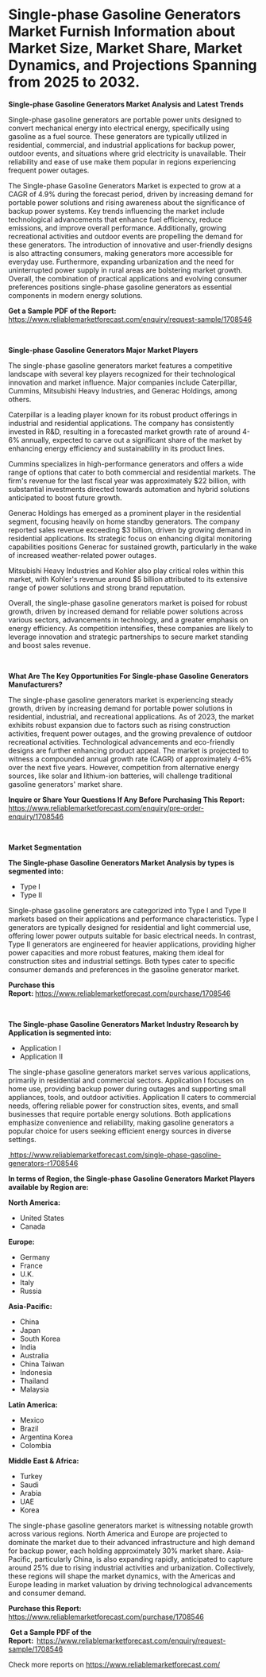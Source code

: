 <p><h1>Single-phase Gasoline Generators Market Furnish Information about Market Size, Market Share, Market Dynamics, and Projections Spanning from 2025 to 2032.</h1></p><p><strong>Single-phase Gasoline Generators Market Analysis and Latest Trends</strong></p>
<p><p>Single-phase gasoline generators are portable power units designed to convert mechanical energy into electrical energy, specifically using gasoline as a fuel source. These generators are typically utilized in residential, commercial, and industrial applications for backup power, outdoor events, and situations where grid electricity is unavailable. Their reliability and ease of use make them popular in regions experiencing frequent power outages.</p><p>The Single-phase Gasoline Generators Market is expected to grow at a CAGR of 4.9% during the forecast period, driven by increasing demand for portable power solutions and rising awareness about the significance of backup power systems. Key trends influencing the market include technological advancements that enhance fuel efficiency, reduce emissions, and improve overall performance. Additionally, growing recreational activities and outdoor events are propelling the demand for these generators. The introduction of innovative and user-friendly designs is also attracting consumers, making generators more accessible for everyday use. Furthermore, expanding urbanization and the need for uninterrupted power supply in rural areas are bolstering market growth. Overall, the combination of practical applications and evolving consumer preferences positions single-phase gasoline generators as essential components in modern energy solutions.</p></p>
<p><strong>Get a Sample PDF of the Report:&nbsp;</strong> <a href="https://www.reliablemarketforecast.com/enquiry/request-sample/1708546?utm_campaign=3078&utm_medium=2&utm_source=Github&utm_content=ia&utm_term=27032025&utm_id=single-phase-gasoline-generators">https://www.reliablemarketforecast.com/enquiry/request-sample/1708546</a></p>
<p>&nbsp;</p>
<p><strong>Single-phase Gasoline Generators Major Market Players</strong></p>
<p><p>The single-phase gasoline generators market features a competitive landscape with several key players recognized for their technological innovation and market influence. Major companies include Caterpillar, Cummins, Mitsubishi Heavy Industries, and Generac Holdings, among others. </p><p>Caterpillar is a leading player known for its robust product offerings in industrial and residential applications. The company has consistently invested in R&D, resulting in a forecasted market growth rate of around 4-6% annually, expected to carve out a significant share of the market by enhancing energy efficiency and sustainability in its product lines.</p><p>Cummins specializes in high-performance generators and offers a wide range of options that cater to both commercial and residential markets. The firm's revenue for the last fiscal year was approximately $22 billion, with substantial investments directed towards automation and hybrid solutions anticipated to boost future growth.</p><p>Generac Holdings has emerged as a prominent player in the residential segment, focusing heavily on home standby generators. The company reported sales revenue exceeding $3 billion, driven by growing demand in residential applications. Its strategic focus on enhancing digital monitoring capabilities positions Generac for sustained growth, particularly in the wake of increased weather-related power outages.</p><p>Mitsubishi Heavy Industries and Kohler also play critical roles within this market, with Kohler's revenue around $5 billion attributed to its extensive range of power solutions and strong brand reputation.</p><p>Overall, the single-phase gasoline generators market is poised for robust growth, driven by increased demand for reliable power solutions across various sectors, advancements in technology, and a greater emphasis on energy efficiency. As competition intensifies, these companies are likely to leverage innovation and strategic partnerships to secure market standing and boost sales revenue.</p></p>
<p>&nbsp;</p>
<p><strong>What Are The Key Opportunities For Single-phase Gasoline Generators Manufacturers?</strong></p>
<p><p>The single-phase gasoline generators market is experiencing steady growth, driven by increasing demand for portable power solutions in residential, industrial, and recreational applications. As of 2023, the market exhibits robust expansion due to factors such as rising construction activities, frequent power outages, and the growing prevalence of outdoor recreational activities. Technological advancements and eco-friendly designs are further enhancing product appeal. The market is projected to witness a compounded annual growth rate (CAGR) of approximately 4-6% over the next five years. However, competition from alternative energy sources, like solar and lithium-ion batteries, will challenge traditional gasoline generators' market share.</p></p>
<p><strong>Inquire or Share Your Questions If Any Before Purchasing This Report:</strong> <a href="https://www.reliablemarketforecast.com/enquiry/pre-order-enquiry/1708546?utm_campaign=3078&utm_medium=2&utm_source=Github&utm_content=ia&utm_term=27032025&utm_id=single-phase-gasoline-generators">https://www.reliablemarketforecast.com/enquiry/pre-order-enquiry/1708546</a></p>
<p>&nbsp;</p>
<p><strong>Market Segmentation</strong></p>
<p><strong>The Single-phase Gasoline Generators Market Analysis by types is segmented into:</strong></p>
<p><ul><li>Type I</li><li>Type II</li></ul></p>
<p><p>Single-phase gasoline generators are categorized into Type I and Type II markets based on their applications and performance characteristics. Type I generators are typically designed for residential and light commercial use, offering lower power outputs suitable for basic electrical needs. In contrast, Type II generators are engineered for heavier applications, providing higher power capacities and more robust features, making them ideal for construction sites and industrial settings. Both types cater to specific consumer demands and preferences in the gasoline generator market.</p></p>
<p><strong>Purchase this Report:&nbsp;</strong><a href="https://www.reliablemarketforecast.com/purchase/1708546?utm_campaign=3078&utm_medium=2&utm_source=Github&utm_content=ia&utm_term=27032025&utm_id=single-phase-gasoline-generators">https://www.reliablemarketforecast.com/purchase/1708546</a></p>
<p>&nbsp;</p>
<p><strong>The Single-phase Gasoline Generators Market Industry Research by Application is segmented into:</strong></p>
<p><ul><li>Application I</li><li>Application II</li></ul></p>
<p><p>The single-phase gasoline generators market serves various applications, primarily in residential and commercial sectors. Application I focuses on home use, providing backup power during outages and supporting small appliances, tools, and outdoor activities. Application II caters to commercial needs, offering reliable power for construction sites, events, and small businesses that require portable energy solutions. Both applications emphasize convenience and reliability, making gasoline generators a popular choice for users seeking efficient energy sources in diverse settings.</p></p>
<p><a href="https://www.reliablemarketforecast.com/single-phase-gasoline-generators-r1708546?utm_campaign=3078&utm_medium=2&utm_source=Github&utm_content=ia&utm_term=27032025&utm_id=single-phase-gasoline-generators">&nbsp;https://www.reliablemarketforecast.com/single-phase-gasoline-generators-r1708546</a></p>
<p><strong>In terms of Region, the Single-phase Gasoline Generators Market Players available by Region are:</strong></p>
<p>
    <p> <strong> North America: </strong>
        <ul>
            <li>United States</li>
            <li>Canada</li>
        </ul>
        </p> 
    <p> <strong> Europe: </strong>
        <ul>
            <li>Germany</li>
            <li>France</li>
            <li>U.K.</li>
            <li>Italy</li>
            <li>Russia</li>
        </ul>
        </p> 
    <p> <strong> Asia-Pacific: </strong>
        <ul>
            <li>China</li>
            <li>Japan</li>
            <li>South Korea</li>
            <li>India</li>
            <li>Australia</li>
            <li>China Taiwan</li>
            <li>Indonesia</li>
            <li>Thailand</li>
            <li>Malaysia</li>
        </ul>
        </p> 
    <p> <strong> Latin America: </strong>
        <ul>
            <li>Mexico</li>
            <li>Brazil</li>
            <li>Argentina Korea</li>
            <li>Colombia</li>
        </ul>
        </p> 
    <p> <strong> Middle East & Africa: </strong>
        <ul>
            <li>Turkey</li>
            <li>Saudi</li>
            <li>Arabia</li>
            <li>UAE</li>
            <li>Korea</li>
        </ul>
    </p>
    </p>
<p><p>The single-phase gasoline generators market is witnessing notable growth across various regions. North America and Europe are projected to dominate the market due to their advanced infrastructure and high demand for backup power, each holding approximately 30% market share. Asia-Pacific, particularly China, is also expanding rapidly, anticipated to capture around 25% due to rising industrial activities and urbanization. Collectively, these regions will shape the market dynamics, with the Americas and Europe leading in market valuation by driving technological advancements and consumer demand.</p></p>
<p><strong>Purchase this Report: </strong><a href="https://www.reliablemarketforecast.com/purchase/1708546?utm_campaign=3078&utm_medium=2&utm_source=Github&utm_content=ia&utm_term=27032025&utm_id=single-phase-gasoline-generators">https://www.reliablemarketforecast.com/purchase/1708546</a></p>
<p>&nbsp;<strong>Get a Sample PDF of the Report:&nbsp;&nbsp;</strong><a href="https://www.reliablemarketforecast.com/enquiry/request-sample/1708546?utm_campaign=3078&utm_medium=2&utm_source=Github&utm_content=ia&utm_term=27032025&utm_id=single-phase-gasoline-generators">https://www.reliablemarketforecast.com/enquiry/request-sample/1708546</a></p>
<p><strong></strong></p>
<p>Check more reports on <a href="https://www.reliablemarketforecast.com/?utm_campaign=3078&utm_medium=2&utm_source=Github&utm_content=ia&utm_term=27032025&utm_id=single-phase-gasoline-generators">https://www.reliablemarketforecast.com/</a></p>